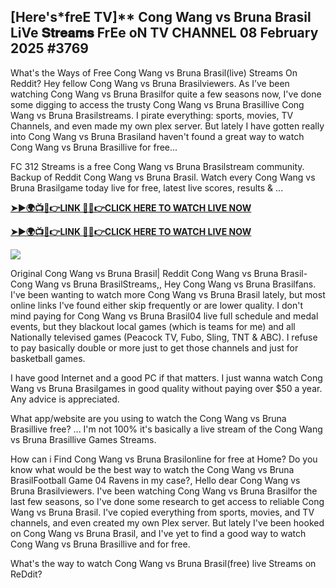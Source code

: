 ## [Here's*freE TV]** Cong Wang vs Bruna Brasil LiVe 𝐒𝐭𝐫𝐞𝐚𝐦𝐬 FrEe oN TV CHANNEL 08 February 2025 #3769

What's the Ways of Free Cong Wang vs Bruna Brasil(live) Streams On Reddit? Hey fellow Cong Wang vs Bruna Brasilviewers. As I’ve been watching Cong Wang vs Bruna Brasilfor quite a few seasons now, I've done some digging to access the trusty Cong Wang vs Bruna Brasillive Cong Wang vs Bruna Brasilstreams. I pirate everything: sports, movies, TV Channels, and even made my own plex server. But lately I have gotten really into Cong Wang vs Bruna Brasiland haven't found a great way to watch Cong Wang vs Bruna Brasillive for free...

FC 312 Streams is a free Cong Wang vs Bruna Brasilstream community. Backup of Reddit Cong Wang vs Bruna Brasil. Watch every Cong Wang vs Bruna Brasilgame today live for free, latest live scores, results & ...

 **[➤►🌍📺📱👉LINK 🔴✅👉CLICK HERE TO WATCH LIVE NOW](https://asho-paad-khao.blogspot.com/2025/02/uf.html)**

**[➤►🌍📺📱👉LINK 🔴✅👉CLICK HERE TO WATCH LIVE NOW](https://asho-paad-khao.blogspot.com/2025/02/uf.html)**

[![](https://blogger.googleusercontent.com/img/b/R29vZ2xl/AVvXsEhPny_OcYwXNkoBv2GQS7pdU8zWexW1VOdQ00RvjBySHV-GOUMqWZMYlbJ9_ZesDjY7BIETpQ2E1DMCxGBPyeQdh1O8NvNKACAa6RXHuc-G55Zcd-Ie1FI3PxSwA-jS2U8_hGP5Eo3jhchJKpcjTJR-GnapCXmL3McY3Q9yVtiVFbkNW9bHDVuQ5UZp8Ig/w524-h295/UFC%20Main.gif)](https://asho-paad-khao.blogspot.com/2025/02/uf.html)

Original Cong Wang vs Bruna Brasil| Reddit Cong Wang vs Bruna Brasil- Cong Wang vs Bruna BrasilStreams,, Hey Cong Wang vs Bruna Brasilfans. I've been wanting to watch more Cong Wang vs Bruna Brasil lately, but most online links I've found either skip frequently or are lower quality. I don't mind paying for Cong Wang vs Bruna Brasil04 live full schedule and medal events, but they blackout local games (which is teams for me) and all Nationally televised games (Peacock TV, Fubo, Sling, TNT & ABC). I refuse to pay basically double or more just to get those channels and just for basketball games.

I have good Internet and a good PC if that matters. I just wanna watch Cong Wang vs Bruna Brasilgames in good quality without paying over $50 a year. Any advice is appreciated.

What app/website are you using to watch the Cong Wang vs Bruna Brasillive free? ... I'm not 100% it's basically a live stream of the Cong Wang vs Bruna Brasillive Games Streams.

How can i Find Cong Wang vs Bruna Brasilonline for free at Home? Do you know what would be the best way to watch the Cong Wang vs Bruna BrasilFootball Game 04 Ravens in my case?, Hello dear Cong Wang vs Bruna Brasilviewers. I've been watching Cong Wang vs Bruna Brasilfor the last few seasons, so I've done some research to get access to reliable Cong Wang vs Bruna Brasil. I've copied everything from sports, movies, and TV channels, and even created my own Plex server. But lately I've been hooked on Cong Wang vs Bruna Brasil, and I've yet to find a good way to watch Cong Wang vs Bruna Brasillive and for free.

What's the way to watch Cong Wang vs Bruna Brasil(free) live Streams on ReDdit?
